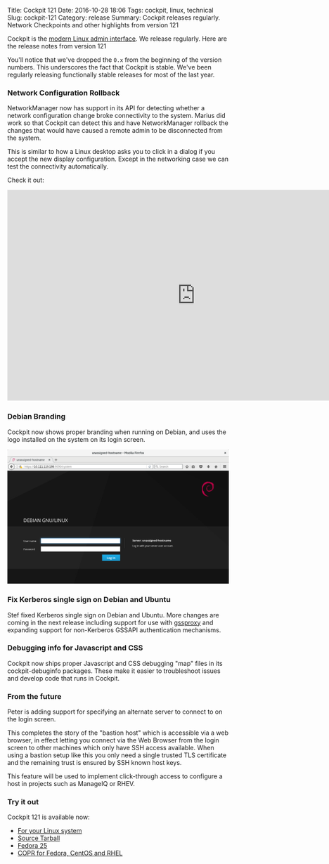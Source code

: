 Title: Cockpit 121
Date: 2016-10-28 18:06
Tags: cockpit, linux, technical
Slug: cockpit-121
Category: release
Summary: Cockpit releases regularly. Network Checkpoints and other highlights from version 121

Cockpit is the [modern Linux admin interface](http://cockpit-project.org/). We release
regularly. Here are the release notes from version 121

You'll notice that we've dropped the ```0.x``` from the beginning of the
version numbers. This underscores the fact that Cockpit is stable. We've been
regularly releasing functionally stable releases for most of the last year.

### Network Configuration Rollback

NetworkManager now has support in its API for detecting whether a network
configuration change broke connectivity to the system. Marius did work
so that Cockpit can detect this and have NetworkManager rollback the
changes that would have caused a remote admin to be disconnected from
the system.

This is similar to how a Linux desktop asks you to click in a dialog
if you accept the new display configuration. Except in the networking
case we can test the connectivity automatically.

Check it out:

<iframe width="853" height="480" src="https://www.youtube.com/embed/fNIaDl5UR4Q?rel=0" frameborder="0" allowfullscreen></iframe>


### Debian Branding

Cockpit now shows proper branding when running on Debian, and uses the
logo installed on the system on its login screen.

![Virtual Machines](images/debian-branding.png)

### Fix Kerberos single sign on Debian and Ubuntu

Stef fixed Kerberos single sign on Debian and Ubuntu. More changes are
coming in the next release including support for use with
[gssproxy](https://fedoraproject.org/wiki/Features/gss-proxy) and expanding
support for non-Kerberos GSSAPI authentication mechanisms.


### Debugging info for Javascript and CSS

Cockpit now ships proper Javascript and CSS debugging "map" files in its
cockpit-debuginfo packages. These make it easier to troubleshoot issues
and develop code that runs in Cockpit.

### From the future

Peter is adding support for specifying an alternate server to connect
to on the login screen.

This completes the story of the "bastion host" which is accessible via
a web browser, in effect letting you connect via the Web Browser from
the login screen to other machines which only have SSH access available.
When using a bastion setup like this you only need a single trusted
TLS certificate and the remaining trust is ensured by SSH known host keys.

This feature will be used to implement click-through access to configure a host
in projects such as ManageIQ or RHEV.

### Try it out

Cockpit 121 is available now:

 * [For your Linux system](http://cockpit-project.org/running.html)
 * [Source Tarball](https://github.com/cockpit-project/cockpit/releases/tag/121)
 * [Fedora 25](https://bodhi.fedoraproject.org/updates/cockpit-121-1.fc25)
 * [COPR for Fedora, CentOS and RHEL](https://copr.fedoraproject.org/coprs/g/cockpit/cockpit-preview/)
